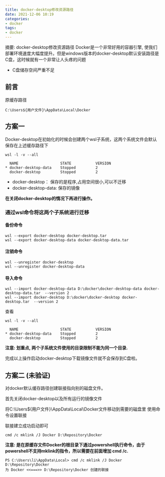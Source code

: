 ```yaml
---
title: docker-desktop修改资源路径
date: 2021-12-06 10:19
categories:
- docker
tags:
- docker
---
```

  
  
摘要:  docker-desktop修改资源路径
Docker是一个非常好用的容器引擎, 使我们部署环境速度大幅度提升。但是windows版本的docker-desktop默认安装路径是C盘，这时候就有一个非常让人头疼的问题 
- C盘储存空间严重不足
<!-- more -->
## 前言
原缓存路径
```
C:\Users${用户文件}\AppData\Local\Docker
```

## 方案一
Docker-desktop在初始化的时候会创建两个wsl子系统，这两个系统文件会默认保存在上述缓存路径下
```
wsl -l -v --all

  NAME                   STATE           VERSION
* docker-desktop-data    Stopped         2
  docker-desktop         Stopped         2
```

- docker-desktop：   保存的是程序,占用空间很小,可以不迁移
- docker-desktop-data: 保存的镜像

**在关闭docker-desktop的情况下再进行操作。**

### 通过wsl命令将这两个子系统进行迁移
#### 备份命令
```
wsl --export docker-desktop docker-desktop.tar
wsl --export docker-desktop-data docker-desktop-data.tar
```

#### 注销命令
```
wsl --unregister docker-desktop
wsl --unregister docker-desktop-data
```

#### 导入命令
```
wsl --import docker-desktop-data D:\docker\docker-desktop-data docker-desktop-data.tar  --version 2
wsl --import docker-desktop D:\docker\docker-desktop docker-desktop.tar  --version 2
```
查看
```
wsl -l -v --all

  NAME                   STATE           VERSION
* docker-desktop-data    Stopped         2
  docker-desktop         Stopped         2
```

**注意: 划重点, 两个子系统文件使用的目录限制不能为同一个目录.**

完成以上操作启动docker-desktop下载镜像文件就不会保存到C盘啦。


## 方案二 (未验证)


对docker默认缓存路径创建联接指向别的磁盘文件。

首先关闭docker-desktop以及所有运行的镜像文件

将C:\Users${用户文件}\AppData\Local\Docker文件移动到需要的磁盘里
使用命令设置联接

联接建立成功启动即可
```
cmd /c mklink /J Docker D:\Repository\Docker
```
**注意: 是在原缓存文件Docker的根目录下通过powershell执行命令，由于powershell不支持mklink的指令，所以需要在前面增加 cmd /c.**

```
PS C:\Users\li\AppData\Local> cmd /c mklink /J Docker D:\Repository\Docker
为 Docker <<===>> D:\Repository\Docker 创建的联接

```


